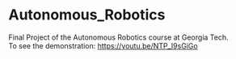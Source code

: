 # Autonomous_Robotics
Final Project of the Autonomous Robotics course at Georgia Tech.  
To see the demonstration:
https://youtu.be/NTP_I9sGiGo
